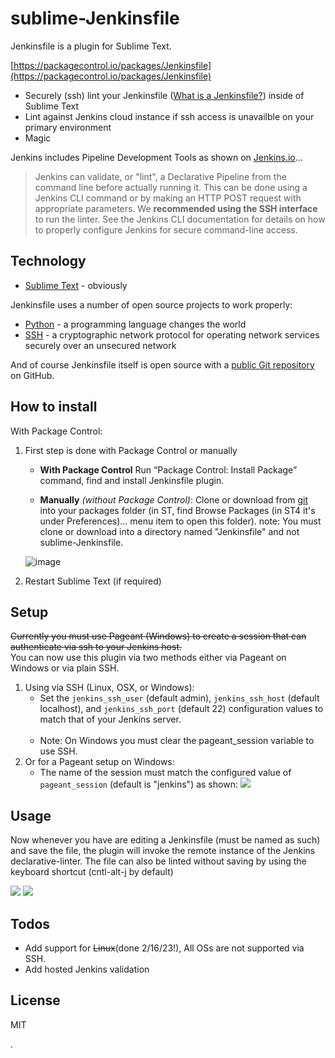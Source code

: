 # sublime-Jenkinsfile

Jenkinsfile is a plugin for Sublime Text.

[https://packagecontrol.io/packages/Jenkinsfile](https://packagecontrol.io/packages/Jenkinsfile)

  - Securely (ssh) lint your Jenkinsfile ([What is a Jenkinsfile?](https://jenkins.io/doc/book/pipeline/jenkinsfile/)) inside of Sublime Text
  - Lint against Jenkins cloud instance if ssh access is unavailble on your primary environment
  - Magic

Jenkins includes Pipeline Development Tools as shown on [Jenkins.io][jenkins.io linter]...
> Jenkins can validate, or "lint", a Declarative Pipeline from the command line before actually running it.
> This can be done using a Jenkins CLI command or by making an HTTP POST request with appropriate parameters.
> We **recommended using the SSH interface** to run the linter.
> See the Jenkins CLI documentation for details on how to properly configure Jenkins for secure command-line access.


## Technology

* [Sublime Text] - obviously

Jenkinsfile uses a number of open source projects to work properly:
* [Python] - a programming language changes the world
* [SSH] - a cryptographic network protocol for operating network services securely over an unsecured network

And of course Jenkinsfile itself is open source with a [public Git repository][jenkinsfilegh] on GitHub.

## How to install

With Package Control:
1. First step is done with Package Control or manually
    - **With Package Control**
    Run “Package Control: Install Package” command, find and install Jenkinsfile plugin.

    - **Manually** *(without Package Control)*:
    Clone or download from [git][jenkinsfilegh] into your packages folder (in ST, find Browse Packages (in ST4 it's under Preferences)… menu item to open this folder).
    note: You must clone or download into a directory named "Jenkinsfile" and not sublime-Jenkinsfile.
    
    ![image](https://user-images.githubusercontent.com/11353590/219444106-d6207f7e-e872-48d2-80b0-b715c65acd25.png)

2.  Restart Sublime Text (if required)

## Setup

~~Currently you must use Pageant (Windows) to create a session that can authenticate via ssh to your Jenkins host.~~<br>
You can now use this plugin via two methods either via Pageant on Windows or via plain SSH.

1. Using via SSH (Linux, OSX, or Windows):
   * Set the `jenkins_ssh_user` (default admin), `jenkins_ssh_host` (default localhost), and `jenkins_ssh_port` (default 22) configuration values to match that of your Jenkins server.<br><br>
   * Note: On Windows you must clear the pageant_session variable to use SSH.
2. Or for a Pageant setup on Windows:
   * The name of the session must match the configured value of `pageant_session` (default is "jenkins") as shown:
      ![](http://june07.github.io/image/JenkinsfilePageantConfig500.jpg)

## Usage

Now whenever you have are editing a Jenkinsfile (must be named as such) and save the file, the plugin will invoke the remote instance of the Jenkins declarative-linter.
The file can also be linted without saving by using the keyboard shortcut (cntl-alt-j by default)

![](http://june07.github.io/image/JenkinsfileScreenshot1.jpg)
![](http://june07.github.io/image/JenkinsfileScreenshot2.jpg)

## Todos

 - Add support for ~~Linux~~(done 2/16/23!), All OSs are not supported via SSH.
 - Add hosted Jenkins validation

License
----

MIT

[//]: # (These are reference links used in the body of this note and get stripped out when the markdown processor does its job. There is no need to format nicely because it shouldn't be seen. Thanks SO - http://stackoverflow.com/questions/4823468/store-comments-in-markdown-syntax)

   [jenkins.io linter]: <https://jenkins.io/doc/book/pipeline/development/#linter>
   [python]: <https://www.python.org/>
   [jenkinsfilegh]: <https://github.com/june07/sublime-Jenkinsfile>
   [Sublime Text]: <https://www.sublimetext.com/>
   [SSH]: <https://en.wikipedia.org/wiki/Secure_Shell>
   [putty/pageant]: <https://www.putty.org/>
   
.

